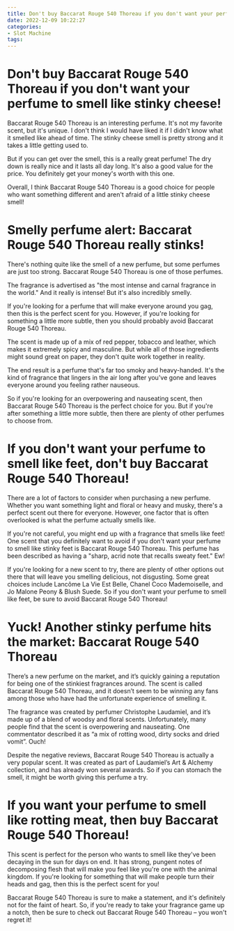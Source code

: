 ```yaml
---
title: Don't buy Baccarat Rouge 540 Thoreau if you don't want your perfume to smell like stinky cheese!
date: 2022-12-09 10:22:27
categories:
- Slot Machine
tags:
---
```



#  Don't buy Baccarat Rouge 540 Thoreau if you don't want your perfume to smell like stinky cheese!

Baccarat Rouge 540 Thoreau is an interesting perfume. It's not my favorite scent, but it's unique. I don't think I would have liked it if I didn't know what it smelled like ahead of time. The stinky cheese smell is pretty strong and it takes a little getting used to.

But if you can get over the smell, this is a really great perfume! The dry down is really nice and it lasts all day long. It's also a good value for the price. You definitely get your money's worth with this one.

Overall, I think Baccarat Rouge 540 Thoreau is a good choice for people who want something different and aren't afraid of a little stinky cheese smell!

#  Smelly perfume alert: Baccarat Rouge 540 Thoreau really stinks!

There's nothing quite like the smell of a new perfume, but some perfumes are just too strong. Baccarat Rouge 540 Thoreau is one of those perfumes.

The fragrance is advertised as "the most intense and carnal fragrance in the world." And it really is intense! But it's also incredibly smelly.

If you're looking for a perfume that will make everyone around you gag, then this is the perfect scent for you. However, if you're looking for something a little more subtle, then you should probably avoid Baccarat Rouge 540 Thoreau.

The scent is made up of a mix of red pepper, tobacco and leather, which makes it extremely spicy and masculine. But while all of those ingredients might sound great on paper, they don't quite work together in reality.

The end result is a perfume that's far too smoky and heavy-handed. It's the kind of fragrance that lingers in the air long after you've gone and leaves everyone around you feeling rather nauseous.

So if you're looking for an overpowering and nauseating scent, then Baccarat Rouge 540 Thoreau is the perfect choice for you. But if you're after something a little more subtle, then there are plenty of other perfumes to choose from.

#  If you don't want your perfume to smell like feet, don't buy Baccarat Rouge 540 Thoreau!

There are a lot of factors to consider when purchasing a new perfume. Whether you want something light and floral or heavy and musky, there's a perfect scent out there for everyone. However, one factor that is often overlooked is what the perfume actually smells like.

If you're not careful, you might end up with a fragrance that smells like feet! One scent that you definitely want to avoid if you don't want your perfume to smell like stinky feet is Baccarat Rouge 540 Thoreau. This perfume has been described as having a "sharp, acrid note that recalls sweaty feet." Ew!

If you're looking for a new scent to try, there are plenty of other options out there that will leave you smelling delicious, not disgusting. Some great choices include Lancôme La Vie Est Belle, Chanel Coco Mademoiselle, and Jo Malone Peony & Blush Suede. So if you don't want your perfume to smell like feet, be sure to avoid Baccarat Rouge 540 Thoreau!

#  Yuck! Another stinky perfume hits the market: Baccarat Rouge 540 Thoreau

There’s a new perfume on the market, and it’s quickly gaining a reputation for being one of the stinkiest fragrances around. The scent is called Baccarat Rouge 540 Thoreau, and it doesn’t seem to be winning any fans among those who have had the unfortunate experience of smelling it.

The fragrance was created by perfumer Christophe Laudamiel, and it’s made up of a blend of woodsy and floral scents. Unfortunately, many people find that the scent is overpowering and nauseating. One commentator described it as “a mix of rotting wood, dirty socks and dried vomit”. Ouch!

Despite the negative reviews, Baccarat Rouge 540 Thoreau is actually a very popular scent. It was created as part of Laudamiel’s Art & Alchemy collection, and has already won several awards. So if you can stomach the smell, it might be worth giving this perfume a try.

#  If you want your perfume to smell like rotting meat, then buy Baccarat Rouge 540 Thoreau!

This scent is perfect for the person who wants to smell like they've been decaying in the sun for days on end. It has strong, pungent notes of decomposing flesh that will make you feel like you're one with the animal kingdom. If you're looking for something that will make people turn their heads and gag, then this is the perfect scent for you!

Baccarat Rouge 540 Thoreau is sure to make a statement, and it's definitely not for the faint of heart. So, if you're ready to take your fragrance game up a notch, then be sure to check out Baccarat Rouge 540 Thoreau – you won't regret it!